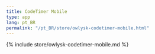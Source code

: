```yaml
---
title: CodeTimer Mobile
type: app
lang: pt_BR
permalink: "/pt_BR/store/owlysk-codetimer-mobile.html"
---
```


{% include store/owlysk-codetimer-mobile.md %}
